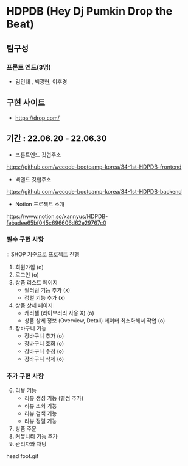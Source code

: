 # HDPDB (Hey Dj Pumkin Drop the Beat)

## 팀구성

### 프론트 엔드(3명)

- 김인태 , 백광현, 이후경

## 구현 사이트

- https://drop.com/

## 기간 : 22.06.20 - 22.06.30

- 프론트엔드 깃헙주소

https://github.com/wecode-bootcamp-korea/34-1st-HDPDB-frontend

- 백엔드 깃헙주소

https://github.com/wecode-bootcamp-korea/34-1st-HDPDB-backend

- Notion 프로젝트 소개

https://www.notion.so/xannyus/HDPDB-febadee65bf045c696606d62e29767c0

### 필수 구현 사항

:: SHOP 기준으로 프로젝트 진행

1. 회원가입 (o)
2. 로그인 (o)
3. 상품 리스트 페이지
   - 필터링 기능 추가 (x)
   - 정렬 기능 추가 (x)
4. 상품 상세 페이지
   - 캐러셀 (라이브러리 사용 X) (o)
   - 상품 상세 정보 (Overview, Detail) 데이터 최소화해서 작업 (o)
5. 장바구니 기능
   - 장바구니 추가 (o)
   - 장바구니 조회 (o)
   - 장바구니 수정 (o)
   - 장바구니 삭제 (o)

### 추가 구현 사항

6. 리뷰 기능
   - 리뷰 생성 기능 (별점 추가)
   - 리뷰 조회 기능
   - 리뷰 검색 기능
   - 리뷰 정렬 기능
7. 상품 주문
8. 커뮤니티 기능 추가
9. 관리자와 채팅

head foot.gif
